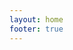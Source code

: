 ```yaml
---
layout: home
footer: true
---
```



<!-- 搜索框 start -->
<div class="searchBox">
  <el-input v-model="searchValue" size="large" placeholder="Please input" class="input-with-select" @keyup.enter="search">
    <template #prepend>
      <el-select v-model="searcher" size="large" placeholder="Select" style="width: 90px">
        <template v-for="(item, index) in searcherList" :key="index">
          <el-option :label="item.name" :value="item.url"/>
        </template>
      </el-select>
    </template>
    <template #append>
      <el-button type="primary" @click="search">搜索</el-button>
    </template>
  </el-input>
</div>

<div class="nav">
  <template v-for="item in navList" :key="item.category">
    <div class="category-title">
       &bullet; {{ item.title }}
      <span><span class="decorate">-</span>{{ item.description }}</span>
      <div class="category-list">
        <template v-for="child in item.children" :key="child.title">
          <a :href="child.link" target="_blank">{{ child.title }}</a> 
          </template>
        </div>
    </div>
  </template>
</div>

<script setup>
import { ref } from 'vue'
import navListData from './public/navList.json'

const searcherList = ref([
    {
        name: "Bing",
        key: "Bing",
        url: "https://cn.bing.com/search?q=",
        img: "@/assets/images/baidu.png"
    },
    {
        name: "百度",
        key: "baidu",
        url: "https://www.baidu.com/s?wd=",
        img: "@/assets/images/baidu.png"
    },
    {
        name: "谷歌",
        key: "google",
        url: "https://www.google.com/search?q=",
        img: "@/assets/images/google.png"
    },
    {
        name: "掘金",
        key: "juejin",
        url: "https://juejin.cn/search?query=",
        img: "@/assets/images/juejin.png"
    },
    {
        name: "知乎",
        key: "zhihu",
        url: "https://www.zhihu.com/search?type=content&q=",
        img: "@/assets/images/zhihu.png"
    },
    {
        name: "360",
        key: "360so",
        url: "https://www.so.com/s?q=",
        img: "@/assets/images/360so.png"
    },
    {
        name: "搜狗",
        key: "google",
        url: "https://www.sogou.com/web?query=",
        img: "@/assets/images/sogou.png"
    }
]);
const searcher = ref(searcherList.value[0].url);
const searchValue = ref("");

// 搜索按钮
function search () {
    window.open(`${searcher.value}${searchValue.value}`);
}

let navList = ref(navListData)
</script>

<style>
  .searchBox {
    display: flex;
    width: 60%;
    margin: 2em auto;
    position: relative;
  }
  .nav{
    margin: 2em 0;
  }
  .nav .category-title{
      box-sizing: border-box;
      font-size: 1em;
      line-height: 1.25em;
      color: var(--c-text-lighter);
      font-weight: bold;
      width: 100%;
      margin: 2em 0;
  }
  .decorate {
      font-size:1em;
      padding: 0 0.3em;
    }
   .nav .category-list{
    display: flex;
    flex-wrap: wrap;
    margin-top: 1em;
  }
  .category-list  a{
    width: calc(100% / 7 - 0.6em);
    margin: 0.3em;
    overflow: hidden;
    display: block;
    white-space: nowrap;
    background: rgba(230, 247, 255, 0.96);
    color: rgba(49, 70, 89, 1);
    font-size: 0.8em;
    text-align: left;
    padding: 0 0.5em;
    line-height: 2.5em;
    transition: all 0.2s;
    border-radius: 0.3em;
    text-decoration: none;
  }
  .category-list  a:hover {
    background: #1890ff 100%;
    font-weight: bold;
    color: #fff;
  } 
  #main-title ,.description{
    display: none;
  }
</style>